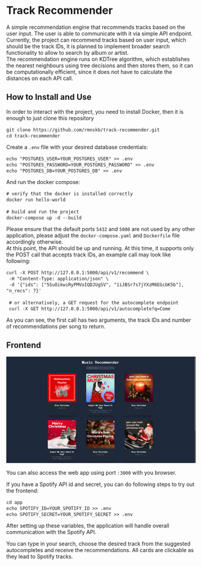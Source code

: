# Track Recommender
A simple recommendation engine that recommends tracks based on the user input. The user is able to communicate with it
via simple API endpoint.   
Currently, the project can recommend tracks based on user input, which should be the track IDs, it is planned to
implement broader search functionality to allow to search by album or artist.  
The recommendation engine runs on KDTree algorithm, which establishes the nearest neighbours using tree decisions and then
stores them, so it can be computationally efficient, since it does not have to calculate the distances on each API call.

## How to Install and Use
In order to interact with the project, you need to install Docker, then it is enough to just clone this repository
```shell
git clone https://github.com/rmnskb/track-recommender.git
cd track-recommender
```
Create a ```.env``` file with your desired database credentials:
```shell
echo "POSTGRES_USER=YOUR_POSTGRES_USER" >> .env
echo "POSTGRES_PASSWORD=YOUR_POSTGRES_PASSWORD" >> .env
echo "POSTGRES_DB=YOUR_POSTGRES_DB" >> .env
```
And run the docker compose: 
```shell
# verify that the docker is installed correctly
docker run hello-world 

# build and run the project
docker-compose up -d --build
```
Please ensure that the default ports ``5432`` and ``5000`` are not used by any other application, please adjust the 
``docker-compose.yaml`` and ``Dockerfile`` file accordingly otherwise.  
At this point, the API should be up and running. At this time, it supports only the POST call that accepts track IDs, an example
call may look like following:
```shell
curl -X POST http://127.0.0.1:5000/api/v1/recommend \
 -H "Content-Type: application/json" \
 -d '{"ids": ["5SuOikwiRyPMVoIQDJUgSV", "1iJBSr7s7jYXzM8EGcbK5b"], "n_recs": 7}'
 
 # or alternatively, a GET request for the autocomplete endpoint
 curl -X GET http://127.0.0.1:5000/api/v1/autocomplete?q=Come
```

As you can see, the first call has two arguments, the track IDs and number of recommendations per song to return.

## Frontend

![Front Page](frontend.png)

You can also access the web app using port `:3000` with you browser.  

If you have a Spotify API id and secret, you can do following steps to try out the frontend:
```shell
cd app 
echo SPOTIFY_ID=YOUR_SPOTIFY_ID >> .env
echo SPOTIFY_SECRET=YOUR_SPOTIFY_SECRET >> .env
```

After setting up these variables, the application will handle overall communication with the Spotify API.

You can type in your search, choose the desired track from the suggested autocompletes and receive the recommendations.
All cards are clickable as they lead to Spotify tracks.
